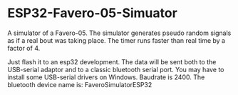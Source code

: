 # ESP32-Favero-05-Simuator
A simulator of a Favero-05. The simulator generates pseudo random signals as if a real bout was taking place. The timer runs faster than real time by a factor of 4.

Just flash it to an esp32 development.
The data will be sent both to the USB-serial adaptor and to a classic bluetooth serial port. You may have to install some USB-serial drivers on Windows. Baudrate is 2400.
The bluetooth device name is: FaveroSimulatorESP32
